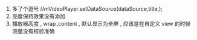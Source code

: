 1. 多了个逗号 //mVideoPlayer.setDataSource(dataSource,title,); 
2. 亮度保持效果没有添加
3. 播放器高度 , wrap_content , 默认显示为全屏 , 应该是在自定义 view 的时候测量没有校验准确